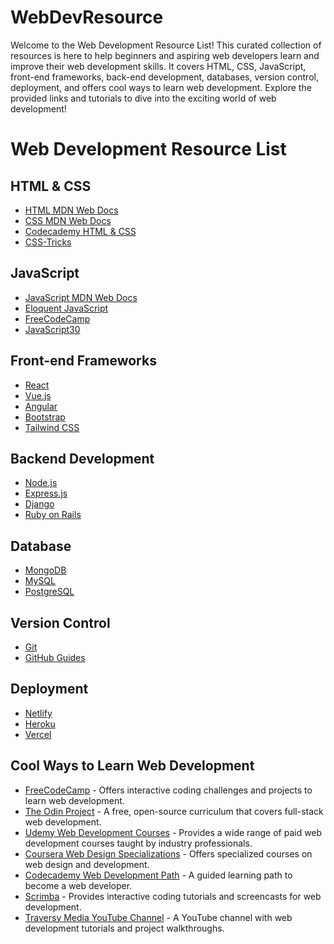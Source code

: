 # WebDevResource
Welcome to the Web Development Resource List! This curated collection of resources is here to help beginners and aspiring web developers learn and improve their web development skills. It covers HTML, CSS, JavaScript, front-end frameworks, back-end development, databases, version control, deployment, and offers cool ways to learn web development. Explore the provided links and tutorials to dive into the exciting world of web development!

<!DOCTYPE html>
<html>
<head>
  <title>Web Development Resource List</title>
</head>
<body>
  <h1>Web Development Resource List</h1>
  
  <h2>HTML & CSS</h2>
  <ul>
    <li><a href="https://developer.mozilla.org/en-US/docs/Web/HTML">HTML MDN Web Docs</a></li>
    <li><a href="https://developer.mozilla.org/en-US/docs/Web/CSS">CSS MDN Web Docs</a></li>
    <li><a href="https://www.codecademy.com/learn/learn-html-css">Codecademy HTML & CSS</a></li>
    <li><a href="https://css-tricks.com/">CSS-Tricks</a></li>
  </ul>
  
  <h2>JavaScript</h2>
  <ul>
    <li><a href="https://developer.mozilla.org/en-US/docs/Web/JavaScript">JavaScript MDN Web Docs</a></li>
    <li><a href="https://eloquentjavascript.net/">Eloquent JavaScript</a></li>
    <li><a href="https://www.freecodecamp.org/">FreeCodeCamp</a></li>
    <li><a href="https://javascript30.com/">JavaScript30</a></li>
  </ul>
  
  <h2>Front-end Frameworks</h2>
  <ul>
    <li><a href="https://reactjs.org/">React</a></li>
    <li><a href="https://vuejs.org/">Vue.js</a></li>
    <li><a href="https://angular.io/">Angular</a></li>
    <li><a href="https://getbootstrap.com/">Bootstrap</a></li>
    <li><a href="https://tailwindcss.com/">Tailwind CSS</a></li>
  </ul>
  
  <h2>Backend Development</h2>
  <ul>
    <li><a href="https://nodejs.org/">Node.js</a></li>
    <li><a href="https://expressjs.com/">Express.js</a></li>
    <li><a href="https://www.djangoproject.com/">Django</a></li>
    <li><a href="https://rubyonrails.org/">Ruby on Rails</a></li>
  </ul>
  
  <h2>Database</h2>
  <ul>
    <li><a href="https://www.mongodb.com/">MongoDB</a></li>
    <li><a href="https://www.mysql.com/">MySQL</a></li>
    <li><a href="https://www.postgresql.org/">PostgreSQL</a></li>
  </ul>
  
  <h2>Version Control</h2>
  <ul>
    <li><a href="https://git-scm.com/">Git</a></li>
    <li><a href="https://guides.github.com/">GitHub Guides</a></li>
  </ul>
  
  <h2>Deployment</h2>
  <ul>
    <li><a href="https://www.netlify.com/">Netlify</a></li>
    <li><a href="https://www.heroku.com/">Heroku</a></li>
    <li><a href="https://vercel.com/">Vercel</a></li>
  </ul>
  
  <h2>Cool Ways to Learn Web Development</h2>
  <ul>
    <li><a href="https://www.freecodecamp.org/">FreeCodeCamp</a> - Offers interactive coding challenges and projects to learn web development.</li>
    <li><a href="https://www.theodinproject.com/">The Odin Project</a> - A free, open-source curriculum that covers full-stack web development.</li>
    <li><a href="https://www.udemy.com/topic/web-development/">Udemy Web Development Courses</a> - Provides a wide range of paid web development courses taught by industry professionals.</li>
    <li><a href="https://www.coursera.org/specializations/web-design">Coursera Web Design Specializations</a> - Offers specialized courses on web design and development.</li>
    <li><a href="https://www.codecademy.com/learn/paths/web-development">Codecademy Web Development Path</a> - A guided learning path to become a web developer.</li>
    <li><a href="https://scrimba.com/">Scrimba</a> - Provides interactive coding tutorials and screencasts for web development.</li>
    <li><a href="https://www.youtube.com/user/TechGuyWeb">Traversy Media YouTube Channel</a> - A YouTube channel with web development tutorials and project walkthroughs.</li>
  </ul>
</body>
</html>
